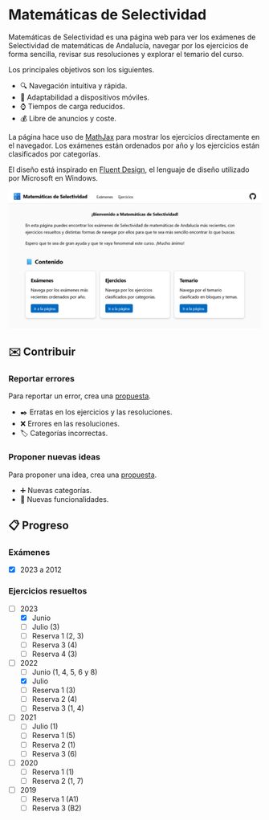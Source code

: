 # Matemáticas de Selectividad

Matemáticas de Selectividad es una página web para ver los exámenes de Selectividad de matemáticas de Andalucía, navegar por los ejercicios de forma sencilla, revisar sus resoluciones y explorar el temario del curso.

Los principales objetivos son los siguientes.

- 🔍 Navegación intuitiva y rápida.
- 📱 Adaptabilidad a dispositivos móviles.
- ⌚ Tiempos de carga reducidos.
- 💰 Libre de anuncios y coste.

La página hace uso de [MathJax](https://www.mathjax.org/) para mostrar los ejercicios directamente en el navegador.
Los exámenes están ordenados por año y los ejercicios están clasificados por categorías.

El diseño está inspirado en [Fluent Design](https://fluent2.microsoft.design), el lenguaje de diseño utilizado por Microsoft en Windows.

![Captura de pantalla](img/screenshot.jpg)

## ✉️ Contribuir

### Reportar errores
Para reportar un error, crea una [propuesta](https://github.com/DanielSevillano/matematicas-selectividad/issues).

- ✒️ Erratas en los ejercicios y las resoluciones.
- ❌ Errores en las resoluciones.
- 🏷️ Categorías incorrectas.

### Proponer nuevas ideas
Para proponer una idea, crea una [propuesta](https://github.com/DanielSevillano/matematicas-selectividad/issues).

- ➕ Nuevas categorías.
- 🚀 Nuevas funcionalidades.

## 📋 Progreso

### Exámenes
- [x] 2023 a 2012

### Ejercicios resueltos
- [ ] 2023
    - [x] Junio
    - [ ] Julio (3)
    - [ ] Reserva 1 (2, 3)
    - [ ] Reserva 3 (4)
    - [ ] Reserva 4 (3)
- [ ] 2022
    - [ ] Junio (1, 4, 5, 6 y 8)
    - [x] Julio
    - [ ] Reserva 1 (3)
    - [ ] Reserva 2 (4)
    - [ ] Reserva 3 (1, 4)
- [ ] 2021
    - [ ] Julio (1)
    - [ ] Reserva 1 (5)
    - [ ] Reserva 2 (1)
    - [ ] Reserva 3 (6)
- [ ] 2020
    - [ ] Reserva 1 (1)
    - [ ] Reserva 2 (1, 7)
- [ ] 2019
    - [ ] Reserva 1 (A1)
    - [ ] Reserva 3 (B2)